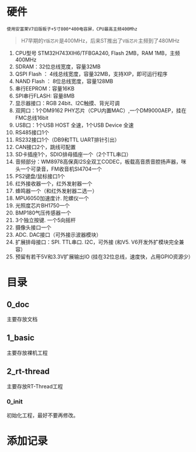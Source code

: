 # 硬件
`使用安富莱V7旧版板子+5寸800*400电容屏，CPU最高主频400Mhz`
> H7早期的`Y版芯片`是400MHz，后来ST推出了`V版芯片`主频到了480MHz
1. CPU型号 STM32H743XIH6/TFBGA240, Flash 2MB，RAM 1MB，主频400MHz
2. SDRAM：32位总线宽度，容量32MB
3. QSPI Flash ： 4线总线宽度，容量32MB，支持XIP，即可运行程序
4. NAND Flash ： 8位总线宽度，容量128MB
5. 串行EEPROM：容量16KB
6. SPI串行FLASH: 容量8MB
7. 显示器接口：RGB 24bit、I2C触摸、背光可调
8. 双网口：1个DM9162 PHY芯片（CPU内置MAC）,一个DM9000AEP，挂在FMC总线16bit
9. USB口：1个USB HOST 全速，1个USB Device 全速
10. RS485接口1个
11. RS232接口1个（DB9和TTL UART排针引出）
12. CAN接口2个，跳线可配置
13. SD卡插座1个，SDIO排母插座一个（2个TTL串口）
14. 音频部分：WM8978高保真I2S全双工CODEC，板载高音质音腔扬声器，咪头一个可录音，FM收音机SI4704一个
15. PS2键盘/鼠标接口1个
16. 红外接收器一个，红外发射器一个
17. 蜂鸣器一个（和红外发射器二选一）
18. MPU6050加速度计. 陀螺仪一个
19. 光照度芯片BH1750一个
20. BMP180气压传感器一个
21. 3个独立按键. 一个5向摇杆
22. 摄像头接口一个
23. ADC. DAC接口（可外接示波器模块）
24. 扩展排母接口：SPI. TTL串口. I2C，可外接 (和V5. V6开发外扩模块完全兼容）
25. 预留有若干5V和3.3V扩展输出IO (挂在32位总线，速度快，占用GPIO资源少）

# 目录

## 0_doc

主要存放文档

## 1_basic

主要存放裸机工程

## 2_rt-thread

主要存放RT-Thread工程

### 0_init

初始化工程，最好不要再修改。

# 添加记录
